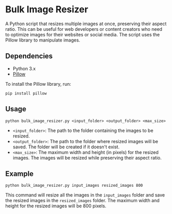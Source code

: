 # Bulk Image Resizer

A Python script that resizes multiple images at once, preserving their aspect ratio. This can be useful for web developers or content creators who need to optimize images for their websites or social media. The script uses the Pillow library to manipulate images.

## Dependencies

- Python 3.x
- [Pillow](https://pillow.readthedocs.io/en/stable/)

To install the Pillow library, run:

```
pip install pillow
```

## Usage

```
python bulk_image_resizer.py <input_folder> <output_folder> <max_size>
```

- `<input_folder>`: The path to the folder containing the images to be resized.
- `<output_folder>`: The path to the folder where resized images will be saved. The folder will be created if it doesn't exist.
- `<max_size>`: The maximum width and height (in pixels) for the resized images. The images will be resized while preserving their aspect ratio.

## Example

```
python bulk_image_resizer.py input_images resized_images 800
```

This command will resize all the images in the `input_images` folder and save the resized images in the `resized_images` folder. The maximum width and height for the resized images will be 800 pixels.